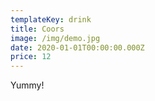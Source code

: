 ```yaml
---
templateKey: drink
title: Coors
image: /img/demo.jpg
date: 2020-01-01T00:00:00.000Z
price: 12
---
```


Yummy!
